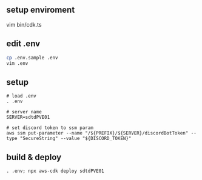 ## setup enviroment

vim bin/cdk.ts

## edit .env

```bash
cp .env.sample .env
vim .env
```

## setup

```
# load .env
. .env

# server name
SERVER=sdtdPVE01

# set discord token to ssm param
aws ssm put-parameter --name "/${PREFIX}/${SERVER}/discordBotToken" --type "SecureString" --value "${DISCORD_TOKEN}"
```

## build & deploy

```
. .env; npx aws-cdk deploy sdtdPVE01
```
